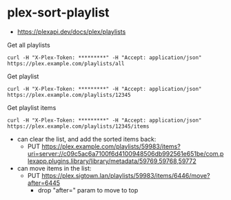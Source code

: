 # plex-sort-playlist
- https://plexapi.dev/docs/plex/playlists

Get all playlists
```
curl -H "X-Plex-Token: *********" -H "Accept: application/json" https://plex.example.com/playlists/all
```
Get playlist
```
curl -H "X-Plex-Token: *********" -H "Accept: application/json" https://plex.example.com/playlists/12345
```
Get playlist items
```
curl -H "X-Plex-Token: *********" -H "Accept: application/json" https://plex.example.com/playlists/12345/items
```

- can clear the list, and add the sorted items back:
  - PUT https://plex.example.com/playlists/59983/items?uri=server://c09c5ac6a7100f6d4100948506db992561e651be/com.plexapp.plugins.library/library/metadata/59769,59768,59772
- can move items in the list:
  - PUT https://plex.sigtown.lan/playlists/59983/items/6446/move?after=6445
    - drop "after=" param to move to top
